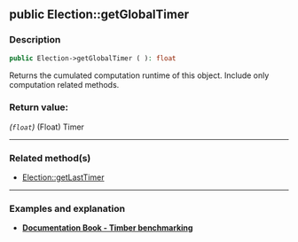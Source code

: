 ## public Election::getGlobalTimer

### Description    

```php
public Election->getGlobalTimer ( ): float
```

Returns the cumulated computation runtime of this object. Include only computation related methods.
    

### Return value:   

*(```float```)* (Float) Timer


---------------------------------------

### Related method(s)      

* [Election::getLastTimer](../Election%20Class/public%20Election--getLastTimer.md)    

---------------------------------------

### Examples and explanation

* **[Documentation Book - Timber benchmarking](https://github.com/julien-boudry/Condorcet/wiki/III-%23-A.-Avanced-features---Configuration-%23-1.-Timer-Benchmarking)**    
